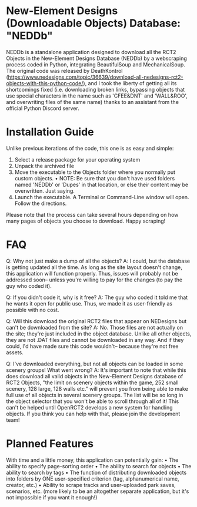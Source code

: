 # New-Element Designs (Downloadable Objects) Database: "NEDDb"
NEDDb is a standalone application designed to download all the RCT2 Objects in the New-Element Designs Database (NEDDb) by a webscraping process coded in Python, integrating BeautifulSoup and MechanicalSoup.
The original code was released by DeathKontrol (https://www.nedesigns.com/topic/36639/download-all-nedesigns-rct2-objects-with-this-python-code/), and I took the liberty of getting all its shortcomings fixed (i.e. downloading broken links, bypassing objects that use special characters in the name such as 'CFEE&DNT' and 'WALL&ROO', and overwriting files of the same name) thanks to an assistant from the official Python Discord server.

# Installation Guide
Unlike previous iterations of the code, this one is as easy and simple:

1. Select a release package for your operating system
2. Unpack the archived file
3. Move the executable to the Objects folder where you normally put custom objects.
   • NOTE: Be sure that you don't have used folders named 'NEDDb' or 'Dupes' in that location, or else their content may be overwritten. Just saying.
4. Launch the executable. A Terminal or Command-Line window will open. Follow the directions.

Please note that the process can take several hours depending on how many pages of objects you choose to download.
Happy scraping!

# FAQ
Q: Why not just make a dump of all the objects?
A: I could, but the database is getting updated all the time. As long as the site layout doesn't change, this application will function properly. Thus, issues will probably not be addressed soon– unless you're willing to pay for the changes (to pay the guy who coded it).

Q: If you didn't code it, why is it free?
A: The guy who coded it told me that he wants it open for public use. Thus, we made it as user-friendly as possible with no cost.

Q: Will this download the original RCT2 files that appear on NEDesigns but can't be downloaded from the site?
A: No. Those files are not actually on the site; they're just included in the object database. Unlike all other objects, they are not .DAT files and cannot be downloaded in any way. And if they could, I'd have made sure this code wouldn't– because they're not free assets.

Q: I've downloaded everything, but not all objects can be loaded in some scenery groups! What went wrong?
A: It's important to note that while this does download all valid objects in the New-Element Designs database of RCT2 Objects, "the limit on scenery objects within the game, 252 small scenery, 128 large, 128 walls etc." will prevent you from being able to make full use of all objects in several scenery groups. The list will be so long in the object selector that you won't be able to scroll through all of it! This can't be helped until OpenRCT2 develops a new system for handling objects. If you think you can help with that, please join the development team!

# Planned Features
With time and a little money, this application can potentially gain:
• The ability to specify page-sorting order
• The ability to search for objects
• The ability to search by tags
• The function of distributing downloaded objects into folders by ONE user-specified criterion (tag, alphanumerical name, creator, etc.)
• Ability to scrape tracks and user-uploaded park saves, scenarios, etc. (more likely to be an altogether separate application, but it's not impossible if you want it enough!)
